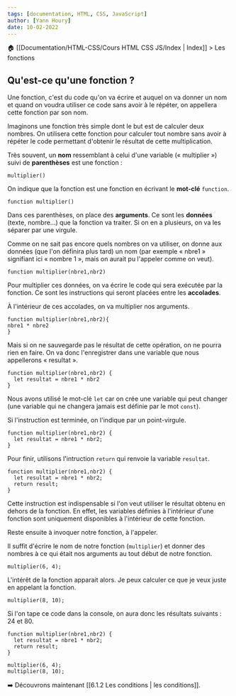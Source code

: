 ```yaml
---
tags: [documentation, HTML, CSS, JavaScript]
author: [Yann Houry]
date: 10-02-2022
---
```


🏠 [[Documentation/HTML-CSS/Cours HTML CSS JS/Index | Index]] > Les fonctions

## Qu'est-ce qu'une fonction ?
Une fonction, c'est du code qu'on va écrire et auquel on va donner un nom et quand on voudra utiliser ce code sans avoir à le répéter, on appellera cette fonction par son nom.

Imaginons une fonction très simple dont le but est de calculer deux nombres. On utilisera cette fonction pour calculer tout nombre sans avoir à répéter le code permettant d'obtenir le résultat de cette multiplication.

Très souvent, un **nom** ressemblant à celui d'une variable (« multiplier ») suivi de **parenthèses** est une fonction :

```JS
multiplier()
```

On indique que la fonction est une fonction en écrivant le **mot-clé** `function`.

```JS
function multiplier()
```

Dans ces parenthèses, on place des **arguments**. Ce sont les **données** (texte, nombre...) que la fonction va traiter. Si on en a plusieurs, on va les séparer par une virgule.

Comme on ne sait pas encore quels nombres on va utiliser, on donne aux données (que l'on définira plus tard) un nom (par exemple « nbre1 » signifiant ici « nombre 1 », mais on aurait pu l'appeler comme on veut).

```JS
function multiplier(nbre1,nbr2)
````

Pour multiplier ces données, on va écrire le code qui sera exécutée par la fonction. Ce sont les instructions qui seront placées entre les **accolades**.

À l'intérieur de ces accolades, on va multiplier nos arguments.

```JS
function multiplier(nbre1,nbr2){
nbre1 * nbre2
}
````

Mais si on ne sauvegarde pas le résultat de cette opération, on ne pourra rien en faire. On va donc l'enregistrer dans une variable que nous appellerons « resultat ».

```JS
function multiplier(nbre1,nbr2) {
  let resultat = nbre1 * nbr2
}
````

Nous avons utilisé le mot-clé `let` car on crée une variable qui peut changer (une variable qui ne changera jamais est définie par le mot `const`).

Si l'instruction est terminée, on l'indique par un point-virgule.

```JS
function multiplier(nbre1,nbr2) {
  let resultat = nbre1 * nbr2;
}
````

Pour finir, utilisons l'intruction `return` qui renvoie la variable `resultat`.

```JS
function multiplier(nbre1,nbr2) {
  let resultat = nbre1 * nbr2;
  return result;
}
````

Cette instruction est indispensable si l'on veut utiliser le résultat obtenu en dehors de la fonction. En effet, les variables définies à l'intérieur d'une fonction sont uniquement disponibles à l'intérieur de cette fonction. 

Reste ensuite à invoquer notre fonction, à l'appeler.

Il suffit d'écrire le nom de notre fonction (`multiplier`) et donner des nombres à ce qui était nos arguments au tout début de notre fonction.

```JS
multiplier(6, 4);
```

L'intérêt de la fonction apparait alors. Je peux calculer ce que je veux juste en appelant la fonction.

```JS
multiplier(8, 10);
```

Si l'on tape ce code dans la console, on aura donc les résultats suivants : 24 et 80.

```JS
function multiplier(nbre1,nbr2) {
  let resultat = nbre1 * nbr2;
  return result;
}

multiplier(6, 4);
multiplier(8, 10);
````

➡️  Découvrons maintenant [[6.1.2 Les conditions | les conditions]].